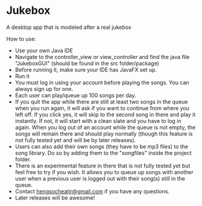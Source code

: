 # Jukebox
A desktop app that is modeled after a real jukebox

How to use:
-  Use your own Java IDE
-  Navigate to the controller_view or view_controller and find the java file "JukeboxGUI" (should be found in the src folder/package)
-  Before running it, make sure your IDE has JavaFX set up.
-  Run it
-  You must log in using your account before playing the songs. You can always sign up for one.
-  Each user can play/queue up 100 songs per day.
-  If you quit the app while there are still at least two songs in the queue when you run again, it will ask if you want to continue from where you left off. If you click yes, it will skip to the second song in there and play it instantly. If not, it will start with a clean slate and you have to log in again. When you log out of an account while the queue is not empty, the songs will remain there and should play normally (though this feature is not fully tested yet and will be by later releases).
-  Users can also add their own songs (they have to be mp3 files) to the song library. Do so by adding them to the "songfiles" inside the project folder.
-  There is an experimental feature in there that is not fully tested yet but feel free to try if you wish. It allows you to queue up songs with another user when a previous user is logged out with their song(s) still in the queue.
-  Contact hengsocheatjr@gmail.com if you have any questions.
-  Later releases will be awesome!
  
